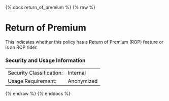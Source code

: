 {% docs return_of_premium %}
{% raw %}

# Return of Premium
This indicates whether this policy has a Return of Premium (ROP) feature or is an ROP rider.


### Security and Usage Information
|     |     |
| --- | --- |
|Security Classification:  |Internal|
|Usage Requirement:        |Anonymized|

{% endraw %}
{% enddocs %}
